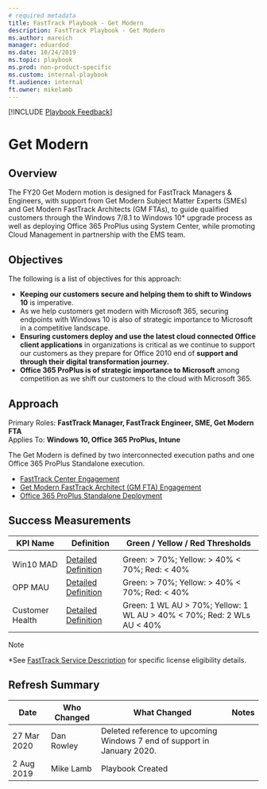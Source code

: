 ```yaml
---  
# required metadata  
title: FastTrack Playbook - Get Modern 
description: FastTrack Playbook - Get Modern 
ms.author: mareich  
manager: eduardod  
ms.date: 10/24/2019  
ms.topic: playbook  
ms.prod: non-product-specific  
ms.custom: internal-playbook  
ft.audience: internal  
ft.owner: mikelamb
---   
```

[!INCLUDE [Playbook Feedback](./includes/questions-feedback.md)]

# Get Modern  

## Overview

The FY20 Get Modern motion is designed for FastTrack Managers & Engineers, with support from Get Modern Subject Matter Experts (SMEs) and Get Modern FastTrack Architects (GM FTAs), to guide qualified customers through the Windows 7/8.1 to Windows 10* upgrade process as well as deploying Office 365 ProPlus using System Center, while promoting Cloud Management in partnership with the EMS team.

## Objectives

The following is a list of objectives for this approach:
- **Keeping our customers secure and helping them to shift to Windows 10** is imperative.
- As we help customers get modern with Microsoft 365, securing endpoints with Windows 10 is also of strategic importance to Microsoft in a competitive landscape.
- **Ensuring customers deploy and use the latest cloud connected Office client applications** in organizations is critical as we continue to support our customers as they prepare for Office 2010 end of **support and through their digital transformation journey.**
- **Office 365 ProPlus is of strategic importance to Microsoft** among competition as we shift our customers to the cloud with Microsoft 365.


## Approach
Primary Roles: **FastTrack Manager, FastTrack Engineer, SME, Get Modern FTA**    
Applies To: **Windows 10, Office 365 ProPlus, Intune**

The Get Modern is defined by two interconnected execution paths and one Office 365 ProPlus Standalone execution. 

- [FastTrack Center Engagement](approach-get-modern-ftc.md)
- [Get Modern FastTrack Architect (GM FTA) Engagement](approach-get-modern-gm-fta.md)
- [Office 365 ProPlus Standalone Deployment](approach-opp-365-standalone.md)


## Success Measurements

| KPI Name        | Definition                                                       | Green / Yellow / Red Thresholds                                            |
| --------------- | ---------------------------------------------------------------- | -------------------------------------------------------------------------- |
|                 |                                                                  |                                                                            |
| Win10 MAD       | [Detailed Definition](https://aka.ms/ftwin10maddefinition)       | Green: \> 70%; Yellow: \> 40% \< 70%; Red: \< 40%                          |
| OPP MAU         | [Detailed Definition](https://aka.ms/ftoppmaudefinition)         | Green: \> 70%; Yellow: \> 40% \< 70%; Red: \< 40%                          |
| Customer Health | [Detailed Definition](https://aka.ms/ftcustomerhealthdefinition) | Green: 1 WL AU \> 70%; Yellow: 1 WL AU \> 40% \< 70%; Red: 2 WLs AU \< 40% |

> [!Note]
> *See [FastTrack Service Description](https://docs.microsoft.com/en-us/fasttrack/m365-eligible-services-and-plans) for specific license eligibility details.

## Refresh Summary

|Date|Who Changed|What Changed|Notes|
|---------|---------------|----------------------------|-------------|
| 27 Mar 2020 | Dan Rowley | Deleted reference to upcoming Windows 7 end of support in January 2020. | |
|2 Aug 2019| Mike Lamb| Playbook Created| |
